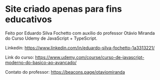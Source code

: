# Site criado apenas para fins educativos

Feito por Eduardo Silva Fochetto com auxílio do professor Otávio Miranda do Curso Udemy de JavaScript + TypeScript.

Linkedin: https://www.linkedin.com/in/eduardo-silva-fochetto-1a3313221/

Link do curso: https://www.udemy.com/course/curso-de-javascript-moderno-do-basico-ao-avancado/

Contato do professor: https://beacons.page/otaviomiranda
